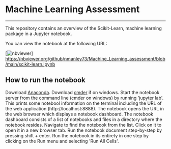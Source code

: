 # Machine Learning Assessment

***

This repository contains an overview of the Scikit-Learn, machine learning package in a Jupyter notebook.

You can view the notebook at the following URL:

[![nbviewer](https://raw.githubusercontent.com/jupyter/design/master/logos/Badges/nbviewer_badge.svg)]
https://nbviewer.org/github/nmanley73/Machine_Learning_assessment/blob/main/scikit-learn.ipynb

## How to run the notebook

Download [Anaconda]().
Download [cmder]() if on windows.
Start the notebook server from the command line (cmder on windows) by running 'jupyter lab'.
This prints some notebool information on the terminal including the URL of the web application (http://localhost:8888).
The notebook opens the URL in the web browser which displays a notebook dashboard.
The notebook dashboard consists of a list of notebooks and files in a directory where the notebook resides.
Navigate to find the notebook from the list. Click on it to open it in a new browser tab.
Run the notebook document step-by-step by pressing shift + enter.
Run the notebook in its entirety in one step by clicking on the Run menu and selecting 'Run All Cells'.




